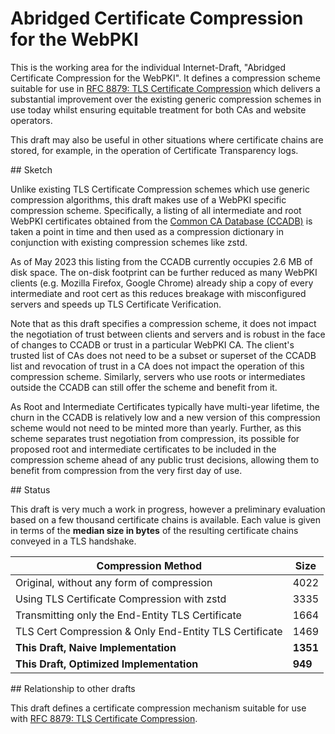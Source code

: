 # Abridged Certificate Compression for the WebPKI

This is the working area for the individual Internet-Draft, "Abridged Certificate Compression for the WebPKI".
It defines a compression scheme suitable for use in [RFC 8879: TLS Certificate Compression](https://www.rfc-editor.org/rfc/rfc8879.html) which delivers a substantial improvement over the existing generic compression schemes in use today whilst ensuring equitable treatment for both CAs and website operators.

This draft may also be useful in other situations where certificate chains are stored, for example, in the operation of Certificate Transparency logs.

## Sketch

Unlike existing TLS Certificate Compression schemes which use generic compression algorithms, this draft makes use of a WebPKI
specific compression scheme. Specifically, a listing of all intermediate and root WebPKI certificates obtained from the [Common CA Database (CCADB)](https://www.ccadb.org/) is taken a point in time and then used as a compression dictionary in conjunction with existing compression schemes like zstd.

As of May 2023 this listing from the CCADB currently occupies 2.6 MB of disk space. The on-disk footprint can be further reduced as many WebPKI clients (e.g. Mozilla Firefox, Google Chrome) already ship a copy of every intermediate and root cert as this reduces breakage with misconfigured servers and speeds up TLS Certificate Verification.

Note that as this draft specifies a compression scheme, it does not impact the negotiation of trust between clients and servers and is robust in the face of changes to CCADB or trust in a particular WebPKI CA. The client's trusted list of CAs does not need to be a subset or superset of the CCADB list and revocation of trust in a CA does not impact the operation of this compression scheme. Similarly, servers who use roots or intermediates outside the CCADB can still offer the scheme and benefit from it.

As Root and Intermediate Certificates typically have multi-year lifetime, the churn in the CCADB is relatively low and a new version of this compression scheme would not need to be minted more than yearly. Further, as this scheme separates trust negotiation from compression, its possible for proposed root and intermediate certificates to be included in the compression scheme ahead of any public trust decisions, allowing them to benefit from compression from the very first day of use.

## Status

This draft is very much a work in progress, however a preliminary evaluation based on a few thousand certificate chains is available. Each value is given in terms of the **median size in bytes** of the resulting certificate chains conveyed in a TLS handshake.

| Compression Method                                      | Size     |
|--------------------------------------------------------|----------|
| Original, without any form of compression               | 4022     |
| Using TLS Certificate Compression with zstd             | 3335     |
| Transmitting only the End-Entity TLS Certificate        | 1664     |
| TLS Cert Compression & Only End-Entity TLS Certificate  | 1469     |
| **This Draft, Naive Implementation**                    | **1351**     |
| **This Draft, Optimized Implementation**                | **949**      |

## Relationship to other drafts

This draft defines a certificate compression mechanism suitable for use with [RFC 8879: TLS Certificate Compression](https://www.rfc-editor.org/rfc/rfc8879.html).
